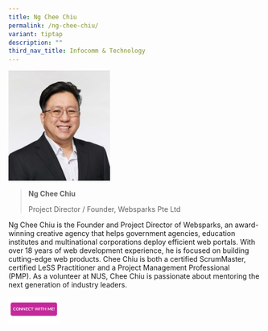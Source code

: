 ```yaml
---
title: Ng Chee Chiu
permalink: /ng-chee-chiu/
variant: tiptap
description: ""
third_nav_title: Infocomm & Technology
---
```

<p></p>
<div class="isomer-image-wrapper">
<img style="width: 40%;" height="auto" width="100%" alt="" src="/images/Profile Photos/Ng_Chee_Chiu_1_copy.jpg">
</div>
<p></p>
<blockquote>
<p><strong>Ng Chee Chiu</strong>
</p>
<p>Project Director / Founder, Websparks Pte Ltd</p>
</blockquote>
<p></p>
<p>Ng Chee Chiu is the Founder and Project Director of Websparks, an award-winning
creative agency that helps government agencies, education institutes and
multinational corporations deploy efficient web portals.&nbsp;With over
18 years of web development experience, he is focused on building cutting-edge
web products. Chee Chiu is both a certified ScrumMaster, certified LeSS
Practitioner and a Project Management Professional (PMP).&nbsp;As a volunteer
at NUS, Chee Chiu is passionate about mentoring the next generation of
industry leaders.</p>
<p></p>
<p></p><a class="isomer-image-wrapper" href="https://form.gov.sg/677f359055b304aff4ac675a"><img style="width: 20%;" height="auto" width="100%" alt="" src="/images/CONNECT_WITH_ME.png"></a>
<p></p>